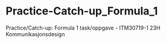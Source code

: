 # Practice-Catch-up_Formula_1
Practice/Catch-up: Formula 1 task/oppgave - ITM30719-1 23H Kommunikasjonsdesign
